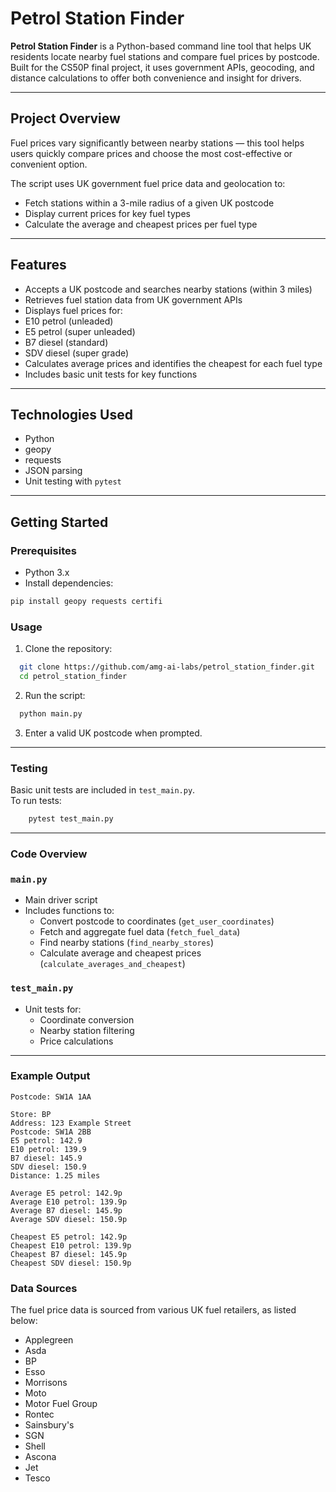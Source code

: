 # Petrol Station Finder

**Petrol Station Finder** is a Python-based command line tool that helps UK residents locate nearby fuel stations and compare fuel prices by postcode. Built for the CS50P final project, it uses government APIs, geocoding, and distance calculations to offer both convenience and insight for drivers.

---

## Project Overview

Fuel prices vary significantly between nearby stations — this tool helps users quickly compare prices and choose the most cost-effective or convenient option.

The script uses UK government fuel price data and geolocation to:
- Fetch stations within a 3-mile radius of a given UK postcode
- Display current prices for key fuel types
- Calculate the average and cheapest prices per fuel type

---

## Features

-  Accepts a UK postcode and searches nearby stations (within 3 miles)
-  Retrieves fuel station data from UK government APIs
-  Displays fuel prices for:
  - E10 petrol (unleaded)
  - E5 petrol (super unleaded)
  - B7 diesel (standard)
  - SDV diesel (super grade)
-  Calculates average prices and identifies the cheapest for each fuel type
-  Includes basic unit tests for key functions

---

## Technologies Used

- Python
- geopy
- requests
- JSON parsing
- Unit testing with `pytest`

---

## Getting Started

### Prerequisites

- Python 3.x  
- Install dependencies:
```bash
pip install geopy requests certifi
```


### Usage

1. Clone the repository:
  ```bash
    git clone https://github.com/amg-ai-labs/petrol_station_finder.git  
    cd petrol_station_finder
  ```

2. Run the script:
  ```bash
    python main.py
  ```

3. Enter a valid UK postcode when prompted.

---

### Testing

Basic unit tests are included in `test_main.py`.  
To run tests:
```bash
    pytest test_main.py
```

---

### Code Overview

### `main.py`

- Main driver script  
- Includes functions to:
  - Convert postcode to coordinates (`get_user_coordinates`)
  - Fetch and aggregate fuel data (`fetch_fuel_data`)
  - Find nearby stations (`find_nearby_stores`)
  - Calculate average and cheapest prices (`calculate_averages_and_cheapest`)

### `test_main.py`

- Unit tests for:
  - Coordinate conversion
  - Nearby station filtering
  - Price calculations

---

### Example Output

```
Postcode: SW1A 1AA

Store: BP
Address: 123 Example Street
Postcode: SW1A 2BB
E5 petrol: 142.9
E10 petrol: 139.9
B7 diesel: 145.9
SDV diesel: 150.9
Distance: 1.25 miles

Average E5 petrol: 142.9p
Average E10 petrol: 139.9p
Average B7 diesel: 145.9p
Average SDV diesel: 150.9p

Cheapest E5 petrol: 142.9p
Cheapest E10 petrol: 139.9p
Cheapest B7 diesel: 145.9p
Cheapest SDV diesel: 150.9p
```

### Data Sources

The fuel price data is sourced from various UK fuel retailers, as listed below:

* Applegreen
* Asda
* BP
* Esso
* Morrisons
* Moto
* Motor Fuel Group
* Rontec
* Sainsbury's
* SGN
* Shell
* Ascona
* Jet
* Tesco
